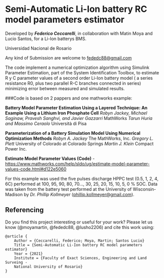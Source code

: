 # Semi-Automatic Li-Ion battery RC model parameters estimator

Developed by ***Federico Ceccarelli***, in collaboration with Matin Moya and Lucio Santos, for a Li-Ion batterys BMS.

Universidad Nacional de Rosario

Any kind of Submission are welcome to fededc88@gmail.com

The code implement a numerical optimization algorithm using Simulink Parameter Estimation, part
of the System Identification Toolbox, to estimate R y C parameter values of a second order Li-Ion 
battery model ( a series resistance R0, plus two parallel R-C branches connected in series)
minimizing error between measured and simulated results.

###Code is based on 2 pappers and one mathworks example: 

**Battery Model Parameter Estimation Using a Layered Technique: An Example Using a Lithium Iron Phosphate Cell**
*Robyn Jackey, Michael Saginaw, Pravesh Sanghvi, and Javier Gazzarri*
MathWorks
*Tarun Huria and Massimo Ceraolo*
Università di Pisa

**Parameterization of a Battery Simulation Model Using Numerical Optimization Methods**
*Robyn A. Jackey*
The MathWorks, Inc.
*Gregory L. Plett*
University of Colorado at Colorado Springs
*Martin J. Klein*
Compact Power Inc.

**Estimate Model Parameter Values (Code)** - https://www.mathworks.com/help/sldo/ug/estimate-model-parameter-values-code.html#d122e5060


For this example was used the five pulses discharge HPPC test (0.5, 1, 2, 4, 6C) performed at 100, 95,
90, 80, 70..., 30, 25, 20, 15, 10, 5, 0 % SOC.
Data was taken from the battery test performed at the University of Wisconsin-Madison by *Dr. Phillip Kollmeyer* (phillip.kollmeyer@gmail.com).

## Referencing

Do you find this project interesting or useful for your work? Please let us know 
(@moyamartin, @fededc88, @lusho2206) and cite this work using:

```
@article {
    Author = {Ceccarelli, Federico; Moya, Martin; Santos Lucio}
    Title = {Semi-Automatic Li-Ion battery RC model parameters estimator}
    Year = {2021}
    Institute = {Faculty of Exact Sciences, Engineering and Land Surveing -
    National University of Rosario}
}
